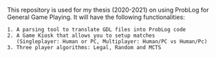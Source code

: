 This repository is used for my thesis (2020-2021) on using ProbLog for General Game Playing. 
It will have the following functionalities:

    1. A parsing tool to translate GDL files into ProbLog code
    2. A Game Kiosk that allows you to setup matches
       (Singleplayer: Human or PC, Multiplayer: Human/PC vs Human/Pc)
    3. Three player algorithms: Legal, Random and MCTS
    
